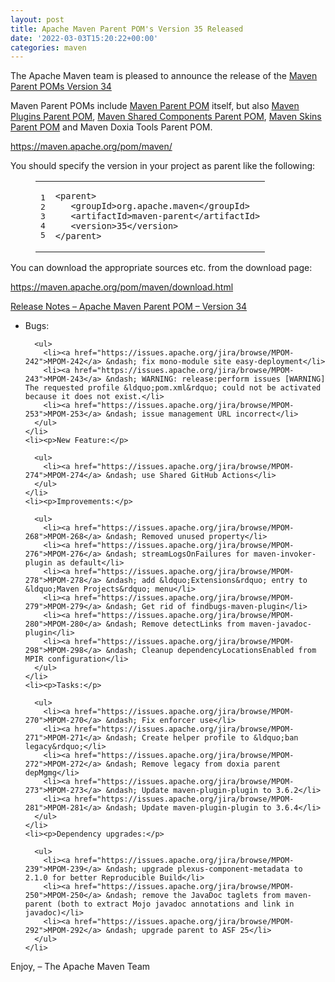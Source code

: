 ```yaml
---
layout: post
title: Apache Maven Parent POM's Version 35 Released
date: '2022-03-03T15:20:22+00:00'
categories: maven
---
```

<div class="entry-content"><p>The Apache Maven team is pleased to announce the release of the
  <a href="https://maven.apache.org/pom/maven/">Maven Parent POMs Version 34</a></p>

  <p>Maven Parent POMs include <a href="https://maven.apache.org/pom/maven/">Maven Parent POM</a>
    itself, but also <a href="https://maven.apache.org/pom/maven/maven-plugins/">Maven Plugins Parent POM</a>,
    <a href="https://maven.apache.org/pom/maven/maven-shared-components/">Maven Shared Components Parent POM</a>,
    <a href="https://maven.apache.org/pom/maven/maven-skins/">Maven Skins Parent POM</a> and
    Maven Doxia Tools Parent POM.</p>

  <p><a href="https://maven.apache.org/pom/maven/">https://maven.apache.org/pom/maven/</a></p>

  <p>You should specify the version in your project as parent like the following:</p>

  <figure class='code'><figcaption><span></span></figcaption><div class="highlight"><table><tr><td class="gutter"><pre class="line-numbers"><span class='line-number'>1</span>
<span class='line-number'>2</span>
<span class='line-number'>3</span>
<span class='line-number'>4</span>
<span class='line-number'>5</span>
</pre></td><td class='code'><pre><code class='xml'><span class='line'><span class="nt">&lt;parent&gt;</span>
</span><span class='line'>   <span class="nt">&lt;groupId&gt;</span>org.apache.maven<span class="nt">&lt;/groupId&gt;</span>
</span><span class='line'>   <span class="nt">&lt;artifactId&gt;</span>maven-parent<span class="nt">&lt;/artifactId&gt;</span>
</span><span class='line'>   <span class="nt">&lt;version&gt;</span>35<span class="nt">&lt;/version&gt;</span>
</span><span class='line'><span class="nt">&lt;/parent&gt;</span>
</span></code></pre></td></tr></table></div></figure>


  <p>You can download the appropriate sources etc. from the download page:</p>

  <p><a href="https://maven.apache.org/pom/maven/download.html">https://maven.apache.org/pom/maven/download.html</a></p>

  <!-- more -->


  <p><a href="https://issues.apache.org/jira/secure/ReleaseNote.jspa?projectId=12311250&amp;version=12346694&amp;stylename=Text">Release Notes &ndash; Apache Maven Parent POM &ndash; Version 34</a></p>

  <ul>
    <li><p>Bugs:</p>

      <ul>
        <li><a href="https://issues.apache.org/jira/browse/MPOM-242">MPOM-242</a> &ndash; fix mono-module site easy-deployment</li>
        <li><a href="https://issues.apache.org/jira/browse/MPOM-243">MPOM-243</a> &ndash; WARNING: release:perform issues [WARNING] The requested profile &ldquo;pom.xml&rdquo; could not be activated because it does not exist.</li>
        <li><a href="https://issues.apache.org/jira/browse/MPOM-253">MPOM-253</a> &ndash; issue management URL incorrect</li>
      </ul>
    </li>
    <li><p>New Feature:</p>

      <ul>
        <li><a href="https://issues.apache.org/jira/browse/MPOM-274">MPOM-274</a> &ndash; use Shared GitHub Actions</li>
      </ul>
    </li>
    <li><p>Improvements:</p>

      <ul>
        <li><a href="https://issues.apache.org/jira/browse/MPOM-268">MPOM-268</a> &ndash; Removed unused property</li>
        <li><a href="https://issues.apache.org/jira/browse/MPOM-276">MPOM-276</a> &ndash; streamLogsOnFailures for maven-invoker-plugin as default</li>
        <li><a href="https://issues.apache.org/jira/browse/MPOM-278">MPOM-278</a> &ndash; add &ldquo;Extensions&rdquo; entry to &ldquo;Maven Projects&rdquo; menu</li>
        <li><a href="https://issues.apache.org/jira/browse/MPOM-279">MPOM-279</a> &ndash; Get rid of findbugs-maven-plugin</li>
        <li><a href="https://issues.apache.org/jira/browse/MPOM-280">MPOM-280</a> &ndash; Remove detectLinks from maven-javadoc-plugin</li>
        <li><a href="https://issues.apache.org/jira/browse/MPOM-298">MPOM-298</a> &ndash; Cleanup dependencyLocationsEnabled from MPIR configuration</li>
      </ul>
    </li>
    <li><p>Tasks:</p>

      <ul>
        <li><a href="https://issues.apache.org/jira/browse/MPOM-270">MPOM-270</a> &ndash; Fix enforcer use</li>
        <li><a href="https://issues.apache.org/jira/browse/MPOM-271">MPOM-271</a> &ndash; Create helper profile to &ldquo;ban legacy&rdquo;</li>
        <li><a href="https://issues.apache.org/jira/browse/MPOM-272">MPOM-272</a> &ndash; Remove legacy from doxia parent depMgmg</li>
        <li><a href="https://issues.apache.org/jira/browse/MPOM-273">MPOM-273</a> &ndash; Update maven-plugin-plugin to 3.6.2</li>
        <li><a href="https://issues.apache.org/jira/browse/MPOM-281">MPOM-281</a> &ndash; Update maven-plugin-plugin to 3.6.4</li>
      </ul>
    </li>
    <li><p>Dependency upgrades:</p>

      <ul>
        <li><a href="https://issues.apache.org/jira/browse/MPOM-239">MPOM-239</a> &ndash; upgrade plexus-component-metadata to 2.1.0 for better Reproducible Build</li>
        <li><a href="https://issues.apache.org/jira/browse/MPOM-250">MPOM-250</a> &ndash; remove the JavaDoc taglets from maven-parent (both to extract Mojo javadoc annotations and link in javadoc)</li>
        <li><a href="https://issues.apache.org/jira/browse/MPOM-292">MPOM-292</a> &ndash; upgrade parent to ASF 25</li>
      </ul>
    </li>
  </ul>


  <p>Enjoy,
    &ndash; The Apache Maven Team</p>
</div>
